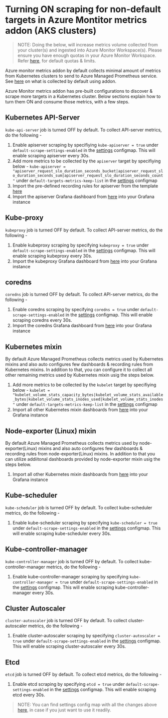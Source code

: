 # Turning ON scraping for non-default targets in Azure Montitor metrics addon (AKS clusters)

> NOTE: Doing the below, will increase metrics volume collected from your cluster(s) and ingested into Azure Monitor Workspace(s). Please ensure you have enough quotas in your Azure Monitor Workspace.   Refer [here](https://learn.microsoft.com/en-us/azure/azure-monitor/service-limits#prometheus-metrics), for default quotas & limits.

Azure monitor metrics addon by default collects minimal amount of metrics from Kubernetes clusters to send to Azure Managed Prometheus service. See [here](https://learn.microsoft.com/en-us/azure/azure-monitor/essentials/prometheus-metrics-scrape-default) on what is collected by default using addon.

Azure Monitor metrics addon has pre-built configurations to discover & scrape more targets in a Kubernetes cluster. Below sections explain how to turn them ON and consume those metrics, with a few steps.

## Kubernetes API-Server

`kube-api-server` job is turned OFF by default. To collect API-server metrics, do the following -

1. Enable apiserver scraping by specifiying `kube-apiserver = true` under `default-scrape-settings-enabled` in the [settings](https://github.com/Azure/prometheus-collector/blob/main/otelcollector/configmaps/ama-metrics-settings-configmap.yaml) configmap. This will enable scraping apiserver every 30s.
2. Add more metrics to be collected by the `apiserver` target by specifiying  below -
   `kube-apiserver = "apiserver_request_slo_duration_seconds_bucket|apiserver_request_slo_duration_seconds_sum|apiserver_request_slo_duration_seconds_count"` under `default-targets-metrics-keep-list` in the [settings](https://github.com/Azure/prometheus-collector/blob/main/otelcollector/configmaps/ama-metrics-settings-configmap.yaml) configmap
3. Import the pre-defined recording rules for apiserver from the template [here](https://github.com/Azure/prometheus-collector/tree/main/GeneratedMonitoringArtifacts/non-default/api-server)
4. Import the apiserver Grafana dashboard from [here](https://github.com/Azure/prometheus-collector/tree/vishwa/1paddon/GeneratedMonitoringArtifacts/non-default/api-server) into your Grafana instance

## Kube-proxy

`kubeproxy` job is turned OFF by default. To collect API-server metrics, do the following -

1. Enable kubeproxy scraping by specifying `kubeproxy = true` under `default-scrape-settings-enabled` in the [settings](https://github.com/Azure/prometheus-collector/blob/main/otelcollector/configmaps/ama-metrics-settings-configmap.yaml) configmap. This will enable scraping kubeproxy every 30s.
2. Import the kubeproxy Grafana dashboard from [here](https://github.com/Azure/prometheus-collector/tree/main/GeneratedMonitoringArtifacts/non-default/kubeproxy) into your Grafana instance

## coredns

`coredns` job is turned OFF by default. To collect API-server metrics, do the following -

1. Enable coredns scraping by specifying `coredns = true` under `default-scrape-settings-enabled` in the [settings](https://github.com/Azure/prometheus-collector/blob/main/otelcollector/configmaps/ama-metrics-settings-configmap.yaml) configmap. This will enable scraping coredns every 30s.
2. Import the coredns Grafana dashboard from [here](https://github.com/Azure/prometheus-collector/tree/main/GeneratedMonitoringArtifacts/non-default/coredns) into your Grafana instance

## Kubernetes mixin

By default Azure Managed Prometheus collects metrics used by Kubernetes mixins  and also auto configures few dashboards & recording rules from Kubernetes mixins. In addition to that, you can configure it to collect all other remaining metrics used by Kubernetes mixin usig the steps below.
1. Add more metrics to be collected by the `kubelet` target by specifiying  below -
   `kubelet = "kubelet_volume_stats_capacity_bytes|kubelet_volume_stats_available_bytes|kubelet_volume_stats_inodes_used|kubelet_volume_stats_inodes"` under `default-targets-metrics-keep-list` in the [settings](https://github.com/Azure/prometheus-collector/blob/main/otelcollector/configmaps/ama-metrics-settings-configmap.yaml) configmap
2. Import all other Kubernetes mixin dashboards from [here](https://github.com/Azure/prometheus-collector/tree/main/GeneratedMonitoringArtifacts/non-default/kubernetes) into your Grafana instance

## Node-exporter (Linux) mixin

By default Azure Managed Prometheus collects metrics used by node-exporter(Linux) mixins  and also auto configures few dashboards & recording rules from node-exporter(Linux) mixins. In addition to that you can utilize addiitonal dashboards provided by node-exporter mixin usig the steps below.
1. Import all other Kubernetes mixin dashboards from [here](https://github.com/Azure/prometheus-collector/tree/main/GeneratedMonitoringArtifacts/non-default/node-exporter) into your Grafana instance


## Kube-scheduler

`kube-scheduler` job is turned OFF by default. To collect kube-scheduler metrics, do the following -

1. Enable kube-scheduler scraping by specifying `kube-scheduler = true` under `default-scrape-settings-enabled` in the [settings](https://github.com/Azure/prometheus-collector/blob/main/otelcollector/configmaps/ama-metrics-settings-configmap.yaml) configmap. This will enable scraping kube-scheduler every 30s.

## Kube-controller-manager

`kube-controller-manager` job is turned OFF by default. To collect kube-controller-manager metrics, do the following -

1. Enable kube-controller-manager scraping by specifying `kube-controller-manager = true` under `default-scrape-settings-enabled` in the [settings](https://github.com/Azure/prometheus-collector/blob/main/otelcollector/configmaps/ama-metrics-settings-configmap.yaml) configmap. This will enable scraping kube-controller-manager every 30s.

## Cluster Autoscaler

`cluster-autoscaler` job is turned OFF by default. To collect cluster-autoscaler metrics, do the following -

1. Enable cluster-autoscaler scraping by specifying `cluster-autoscaler = true` under `default-scrape-settings-enabled` in the [settings](https://github.com/Azure/prometheus-collector/blob/main/otelcollector/configmaps/ama-metrics-settings-configmap.yaml) configmap. This will enable scraping cluster-autoscaler every 30s.

## Etcd

`etcd` job is turned OFF by default. To collect etcd metrics, do the following -

1. Enable etcd scraping by specifying `etcd = true` under `default-scrape-settings-enabled` in the [settings](https://github.com/Azure/prometheus-collector/blob/main/otelcollector/configmaps/ama-metrics-settings-configmap.yaml) configmap. This will enable scraping etcd every 30s.

> NOTE: You can find settings config map with all the changes above [here](https://github.com/Azure/prometheus-collector/blob/main/GeneratedMonitoringArtifacts/non-default/ama-metrics-settings-configmap.yaml), in case if you just want to use it readily.
